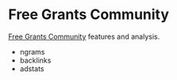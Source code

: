 Free Grants Community
=====================

[Free Grants Community](http://www.gofreegovernmentmoney.com) features and analysis.

* ngrams
* backlinks
* adstats
